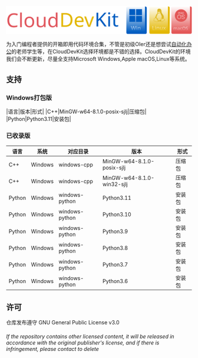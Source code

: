 ![CloudDevKit](https://github.com/KazuhaCantCode/CloudDevKit/blob/main/images/CloudDevKit_text_platforms.svg) 

为入门编程者提供的开箱即用代码环境合集，不管是初级OIer还是想尝试[自动化办公](https://github.com/KazuhaCantCode/AutoOfficeTools)的老师学生等，在CloudDevKit选择环境都是不错的选择。CloudDevKit的环境我们会不断更新，尽量全支持Microsoft Windows,Apple macOS,Linux等系统。

## 支持 
### Windows打包版 
|语言|版本|形式|
|C++|MinGW-w64-8.1.0-posix-sjlj|压缩包|
|Python|Python3.11|安装包|
### 已收录版
|语言|系统|对应目录|版本|形式|
|---|---|---|---|---|
|C++|Windows|windows-cpp|MinGW-w64-8.1.0-posix-sjlj|压缩包|
|C++|Windows|windows-cpp|MinGW-w64-8.1.0-win32-sjlj|压缩包|
|Python|Windows|windows-python|Python3.11|安装包|
|Python|Windows|windows-python|Python3.10|安装包|
|Python|Windows|windows-python|Python3.9|安装包|
|Python|Windows|windows-python|Python3.8|安装包|
|Python|Windows|windows-python|Python3.7|安装包|
|Python|Windows|windows-python|Python3.6|安装包|

## 许可
仓库发布遵守 GNU General Public License v3.0 
###### If the repository contains other licensed content, it will be released in accordance with the original publisher's license, and if there is infringement, please contact to delete

